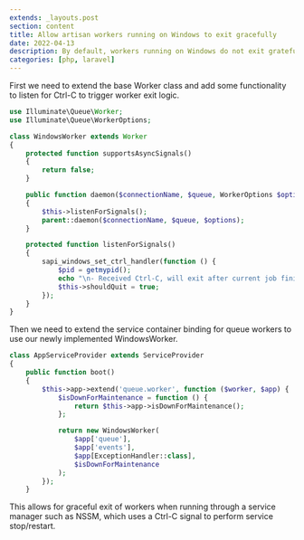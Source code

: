 ```yaml
---
extends: _layouts.post
section: content
title: Allow artisan workers running on Windows to exit gracefully
date: 2022-04-13
description: By default, workers running on Windows do not exit gratefully when aborting worker queue
categories: [php, laravel]
---
```


First we need to extend the base Worker class and add some functionality to listen for Ctrl-C to trigger worker exit logic.

```php
use Illuminate\Queue\Worker;
use Illuminate\Queue\WorkerOptions;

class WindowsWorker extends Worker
{
    protected function supportsAsyncSignals()
    {
        return false;
    }

    public function daemon($connectionName, $queue, WorkerOptions $options)
    {
        $this->listenForSignals();
        parent::daemon($connectionName, $queue, $options);
    }

    protected function listenForSignals()
    {
        sapi_windows_set_ctrl_handler(function () {
            $pid = getmypid();
            echo "\n- Received Ctrl-C, will exit after current job finishes processing (process ID: {$pid}) -\n";
            $this->shouldQuit = true;
        });
    }
}
```

Then we need to extend the service container binding for queue workers to use our newly implemented WindowsWorker.

```php
class AppServiceProvider extends ServiceProvider
{
    public function boot()
    {
        $this->app->extend('queue.worker', function ($worker, $app) {
            $isDownForMaintenance = function () {
                return $this->app->isDownForMaintenance();
            };

            return new WindowsWorker(
                $app['queue'],
                $app['events'],
                $app[ExceptionHandler::class],
                $isDownForMaintenance
            );
        });
    }
```

This allows for graceful exit of workers when running through a service manager such as NSSM, which uses a Ctrl-C signal to perform service stop/restart.